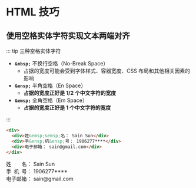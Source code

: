 # HTML 技巧

## 使用空格实体字符实现文本两端对齐

::: tip 三种空格实体字符

- **`&nbsp;`** 不换行空格（No-Break Space）
  - 占据的宽度可能会受到字体样式、容器宽度、CSS 布局和其他相关因素的影响
- **`&ensp;`** 半角空格（En Space）
  - **占据的宽度正好是 1/2 个中文字符的宽度**
- **`&emsp;`** 全角空格（Em Space）
  - **占据的宽度正好是 1 个中文字符的宽度**

:::

```html
<div>
  <div>姓&emsp;&emsp;名： Sain Sun</div>
  <div>手&ensp;机&ensp;号： 1906277****</div>
  <div>电子邮箱： sain@gmail.com</div>
</div>
```

<div>
  <div>姓&emsp;&emsp;名： Sain Sun</div>
  <div>手&ensp;机&ensp;号： 1906277****</div>
  <div>电子邮箱：  sain@gmail.com</div>
</div>

